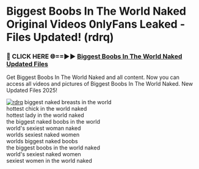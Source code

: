 # Biggest Boobs In The World Naked Original Videos 0nlyFans Leaked - Files Updated! (rdrq)

<h3>🔴 CLICK HERE 🌐==►► <a href="https://tinyurl.com/yckcrads" rel="nofollow">Biggest Boobs In The World Naked Updated Files</a></h3>

Get Biggest Boobs In The World Naked and all content. Now you can access all videos and pictures of Biggest Boobs In The World Naked. New Updated Files 2025!

[![rdrq](https://i.imgur.com/hpKpOFt.gif)](https://tinyurl.com/yckcrads)
biggest naked breasts in the world<br>
hottest chick in the world naked<br>
hottest lady in the world naked<br>
the biggest naked boobs in the world<br>
world's sexiest woman naked<br>
worlds sexiest naked women<br>
worlds biggest naked boobs<br>
the biggest boobs in the world naked<br>
world's sexiest naked women<br>
sexiest women in the world naked